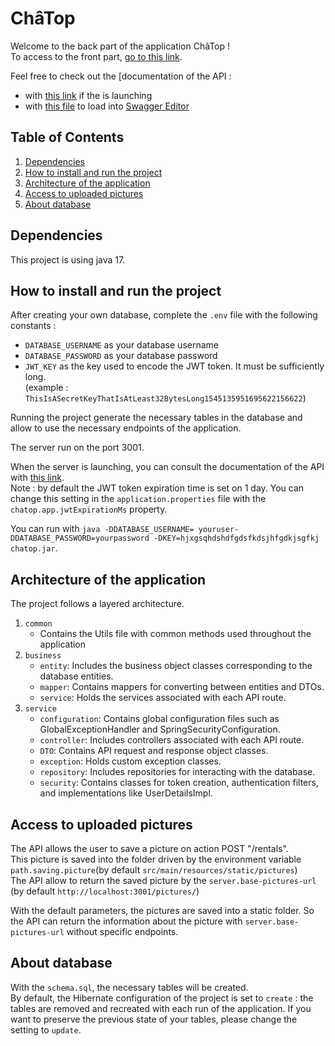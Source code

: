 # ChâTop
Welcome to the back part of the application ChâTop !  
To access to the front part, [go to this link](https://github.com/ManonAntigoneDauguet/FormationFS_projet2).

Feel free to check out the [documentation of the API :
- with [this link](http://localhost:3001/api/swagger-ui/index.html) if the is launching
- with [this file](api-docs.json) to load into [Swagger Editor](https://editor.swagger.io/)

## Table of Contents

1. [Dependencies](#dependencies)
2. [How to install and run the project](#how-to-install-and-run-the-project)
3. [Architecture of the application](#architecture-of-the-application)
4. [Access to uploaded pictures](#access-to-uploaded-pictures)
5. [About database](#about-database)

## Dependencies

This project is using java 17.

## How to install and run the project

After creating your own database, complete the `.env` file with the following constants :
- `DATABASE_USERNAME` as your database username
- `DATABASE_PASSWORD` as your database password
- `JWT_KEY` as the key used to encode the JWT token. It must be sufficiently long.  
(example : `ThisIsASecretKeyThatIsAtLeast32BytesLong1545135951695622156622`)

Running the project generate the necessary tables in the database and allow to use the necessary endpoints of the application.   

The server run on the port 3001.

When the server is launching, you can consult the documentation of the API with [this link](http://localhost:3001/api/swagger-ui/index.html).  
Note : by default the JWT token expiration time is set on 1 day. You can change this setting in the `application.properties` file with the `chatop.app.jwtExpirationMs` property.

You can run with `java -DDATABASE_USERNAME= youruser-DDATABASE_PASSWORD=yourpassword -DKEY=hjxgsqhdshdfgdsfkdsjhfgdkjsgfkj chatop.jar`.

## Architecture of the application

The project follows a layered architecture.

1. `common`  
   - Contains the Utils file with common methods used throughout the application
2. `business`  
   - `entity`: Includes the business object classes corresponding to the database entities.
   - `mapper`: Contains mappers for converting between entities and DTOs.
   - `service`: Holds the services associated with each API route.
3. `service`  
   - `configuration`: Contains global configuration files such as GlobalExceptionHandler and SpringSecurityConfiguration.
   - `controller`: Includes controllers associated with each API route.
   - `DTO`: Contains API request and response object classes.
   - `exception`: Holds custom exception classes.
   - `repository`: Includes repositories for interacting with the database.
   - `security`: Contains classes for token creation, authentication filters, and implementations like UserDetailsImpl.

## Access to uploaded pictures

The API allows the user to save a picture on action POST "/rentals".  
This picture is saved into the folder driven by the environment variable `path.saving.picture`(by default `src/main/resources/static/pictures`)  
The API allow to return the saved picture by the `server.base-pictures-url` (by default `http://localhost:3001/pictures/`)

With the default parameters, the pictures are saved into a static folder. So the API can return the information about the picture with `server.base-pictures-url` without specific endpoints.

## About database

With the `schema.sql`, the necessary tables will be created.  
By default, the Hibernate configuration of the project is set to `create` : the tables are removed and recreated with each run of the application.
If you want to preserve the previous state of your tables, please change the setting to `update`.
